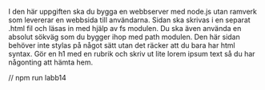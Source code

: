 I den här uppgiften ska du bygga en webbserver med node.js utan ramverk som levererar en webbsida till användarna. 
Sidan ska skrivas i en separat .html fil och läsas in med hjälp av fs modulen. 
Du ska även använda en absolut sökväg som du bygger ihop med path modulen. 
Den här sidan behöver inte stylas på något sätt utan det räcker att du bara har html syntax. 
Gör en h1 med en rubrik och skriv ut lite lorem ipsum text så du har någonting att hämta hem.

// npm run labb14